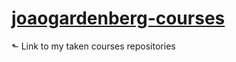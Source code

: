 # [joaogardenberg-courses](https://github.com/joaogardenberg-courses/)

⬑ Link to my taken courses repositories
